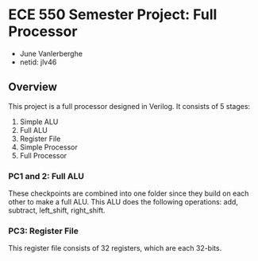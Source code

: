 # ECE 550 Semester Project: Full Processor
- June Vanlerberghe
- netid: jlv46
  
## Overview
This project is a full processor designed in Verilog. It consists of 5 stages:
1. Simple ALU <br>
2. Full ALU <br>
3. Register File <br>
4. Simple Processor <br>
5. Full Processor

### PC1 and 2: Full ALU
These checkpoints are combined into one folder since they build on each other to make a full ALU. 
This ALU does the following operations: add, subtract, left_shift, right_shift.

### PC3: Register File
This register file consists of 32 registers, which are each 32-bits.

